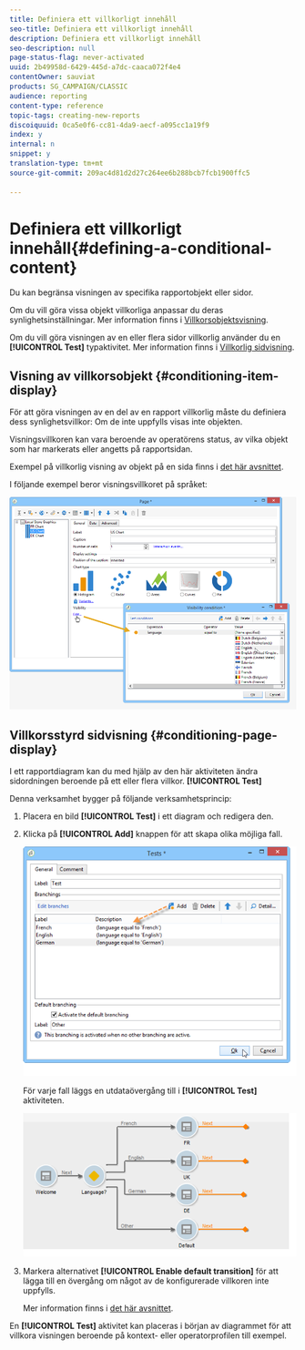 ```yaml
---
title: Definiera ett villkorligt innehåll
seo-title: Definiera ett villkorligt innehåll
description: Definiera ett villkorligt innehåll
seo-description: null
page-status-flag: never-activated
uuid: 2b49958d-6429-445d-a7dc-caaca072f4e4
contentOwner: sauviat
products: SG_CAMPAIGN/CLASSIC
audience: reporting
content-type: reference
topic-tags: creating-new-reports
discoiquuid: 0ca5e0f6-cc81-4da9-aecf-a095cc1a19f9
index: y
internal: n
snippet: y
translation-type: tm+mt
source-git-commit: 209ac4d81d2d27c264ee6b288bcb7fcb1900ffc5

---
```



# Definiera ett villkorligt innehåll{#defining-a-conditional-content}

Du kan begränsa visningen av specifika rapportobjekt eller sidor.

Om du vill göra vissa objekt villkorliga anpassar du deras synlighetsinställningar. Mer information finns i [Villkorsobjektsvisning](#conditioning-item-display).

Om du vill göra visningen av en eller flera sidor villkorlig använder du en **[!UICONTROL Test]** typaktivitet. Mer information finns i [Villkorlig sidvisning](#conditioning-page-display).

## Visning av villkorsobjekt {#conditioning-item-display}

För att göra visningen av en del av en rapport villkorlig måste du definiera dess synlighetsvillkor: Om de inte uppfylls visas inte objekten.

Visningsvillkoren kan vara beroende av operatörens status, av vilka objekt som har markerats eller angetts på rapportsidan.

Exempel på villkorlig visning av objekt på en sida finns i [det här avsnittet](../../web/using/form-rendering.md#defining-fields-conditional-display).

I följande exempel beror visningsvillkoret på språket:

![](assets/reporting_display_condition.png)

## Villkorsstyrd sidvisning {#conditioning-page-display}

I ett rapportdiagram kan du med hjälp av den här aktiviteten ändra sidordningen beroende på ett eller flera villkor. **[!UICONTROL Test]**

Denna verksamhet bygger på följande verksamhetsprincip:

1. Placera en bild **[!UICONTROL Test]** i ett diagram och redigera den.
1. Klicka på **[!UICONTROL Add]** knappen för att skapa olika möjliga fall.

   ![](assets/reporting_test_sample.png)

   För varje fall läggs en utdataövergång till i **[!UICONTROL Test]** aktiviteten.

   ![](assets/reporting_test_transitions.png)

1. Markera alternativet **[!UICONTROL Enable default transition]** för att lägga till en övergång om något av de konfigurerade villkoren inte uppfylls.

   Mer information finns i [det här avsnittet](../../web/using/defining-web-forms-page-sequencing.md#conditional-page-display).

En **[!UICONTROL Test]** aktivitet kan placeras i början av diagrammet för att villkora visningen beroende på kontext- eller operatorprofilen till exempel.
